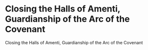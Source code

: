# Closing the Halls of Amenti, Guardianship of the Arc of the Covenant

Closing the Halls of Amenti, Guardianship of the Arc of the Covenant